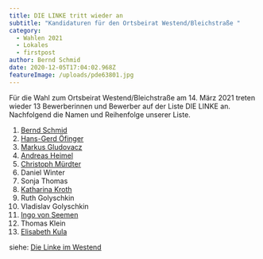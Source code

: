```yaml
---
title: DIE LINKE tritt wieder an
subtitle: "Kandidaturen für den Ortsbeirat Westend/Bleichstraße "
category:
  - Wahlen 2021
  - Lokales
  - firstpost
author: Bernd Schmid
date: 2020-12-05T17:04:02.968Z
featureImage: /uploads/pde63801.jpg
---
```

Für die Wahl zum Ortsbeirat Westend/Bleichstraße am 14. März 2021 treten wieder 13 Bewerberinnen und Bewerber auf der Liste DIE LINKE an. Nachfolgend die Namen und Reihenfolge unserer Liste.

1. [Bernd Schmid](/members/bernd-schmid)
2. [Hans-Gerd Öfinger](/members/hans-gerd-oefinge)
3. [Markus Gludovacz](https://www.linke-im-westend.de/members/markus-gludowacz)
4. [Andreas Heimel](/members/andreas-heimel)
5. [Christoph Mürdter](/members/christoph-murdter)
6. Daniel Winter
7. Sonja Thomas
8. [Katharina Kroth](https://www.linke-im-westend.de/members/katharina-kroth)
9. Ruth Golyschkin
10. Vladislav Golyschkin
11. [Ingo von Seemen](https://www.fraktionlundp.de/team/ingo-von-seemen/)
12. Thomas Klein
13. [Elisabeth Kula](https://www.elisabeth-kula.de/)

siehe: [Die Linke im Westend](/groups/lobm)